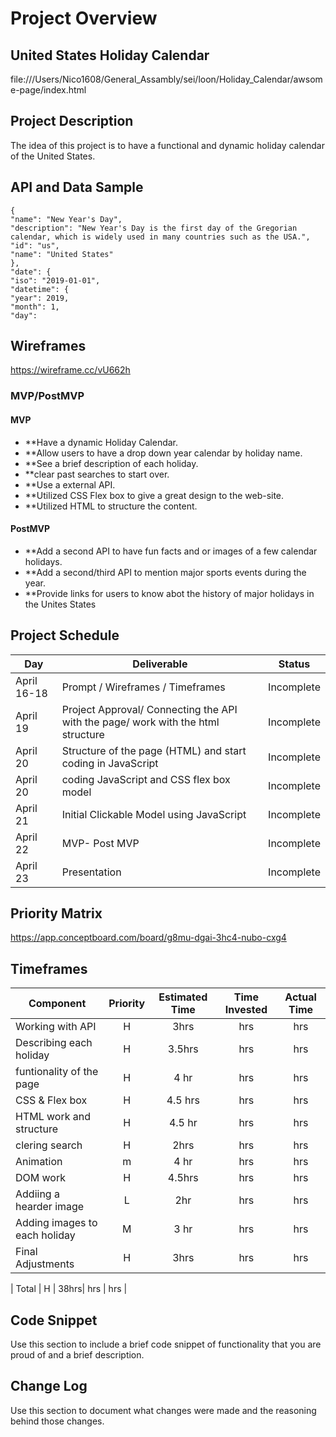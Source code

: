 # Project Overview

## United States Holiday Calendar
file:///Users/Nico1608/General_Assambly/sei/loon/Holiday_Calendar/awsome-page/index.html


## Project Description

The idea of this project is to have a functional and dynamic holiday calendar of the United States.
## API and Data Sample

```"holidays":
{
"name": "New Year's Day",
"description": "New Year's Day is the first day of the Gregorian calendar, which is widely used in many countries such as the USA.",
"id": "us",
"name": "United States"
},
"date": {
"iso": "2019-01-01",
"datetime": {
"year": 2019,
"month": 1,
"day": 
```
## Wireframes

https://wireframe.cc/vU662h

### MVP/PostMVP

#### MVP 


- **Have a dynamic Holiday Calendar.
- **Allow users to have a drop down year calendar by holiday name.
- **See a brief description of each holiday. 
- **clear past searches to start over.
- **Use a external API.
- **Utilized CSS Flex box to give a great design to the web-site.
- **Utilized HTML to structure the content. 

#### PostMVP  

- **Add a second API to have fun facts and or images of a few calendar holidays.
- **Add a second/third API to mention major sports events during the year.
- **Provide links for users to know abot the history of major holidays in the Unites States


## Project Schedule


|  Day | Deliverable | Status
|---|---| ---|
|April 16-18| Prompt / Wireframes / Timeframes | Incomplete
|April 19| Project Approval/ Connecting the API with the page/ work with the html structure  | Incomplete
|April 20| Structure of the page  (HTML) and start coding in JavaScript | Incomplete
|April 20| coding JavaScript and CSS flex box model | Incomplete
|April 21| Initial Clickable Model using JavaScript | Incomplete
|April 22| MVP- Post MVP | Incomplete
|April 23| Presentation | Incomplete

## Priority Matrix

https://app.conceptboard.com/board/g8mu-dgai-3hc4-nubo-cxg4

## Timeframes



| Component | Priority | Estimated Time | Time Invested | Actual Time |
| --- | :---: |  :---: | :---: | :---: |
| Working with API | H | 3hrs| hrs | hrs |
| Describing each holiday | H | 3.5hrs| hrs | hrs |
| funtionality of the page | H | 4 hr| hrs | hrs |
| CSS & Flex box | H | 4.5 hrs| hrs | hrs |
| HTML work and structure| H | 4.5 hr| hrs | hrs |
| clering search | H | 2hrs| hrs | hrs |
| Animation | m | 4 hr| hrs | hrs |
| DOM work | H | 4.5hrs| hrs | hrs |
| Addiing a hearder image| L | 2hr| hrs | hrs |
| Adding images to each holiday| M | 3 hr| hrs | hrs |
| Final Adjustments | H | 3hrs| hrs | hrs |


| Total | H | 38hrs| hrs | hrs |

## Code Snippet

Use this section to include a brief code snippet of functionality that you are proud of and a brief description.  


## Change Log
 Use this section to document what changes were made and the reasoning behind those changes.  
